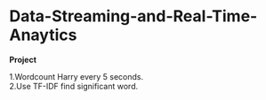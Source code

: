 # Data-Streaming-and-Real-Time-Anaytics

**Project**  

1.Wordcount Harry every 5 seconds.  
2.Use TF-IDF find significant word.  

